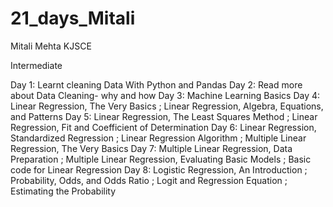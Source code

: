 # 21_days_Mitali
Mitali Mehta
KJSCE

Intermediate

Day 1: Learnt cleaning Data With Python and Pandas
Day 2: Read more about Data Cleaning- why and how
Day 3: Machine Learning Basics
Day 4: Linear Regression, The Very Basics ; Linear Regression, Algebra, Equations, and Patterns
Day 5: Linear Regression, The Least Squares Method ; Linear Regression, Fit and Coefficient of Determination
Day 6: Linear Regression, Standardized Regression ; Linear Regression Algorithm ; Multiple Linear Regression, The Very Basics
Day 7: Multiple Linear Regression, Data Preparation ; Multiple Linear Regression, Evaluating Basic Models ; Basic code for Linear Regression
Day 8: Logistic Regression, An Introduction ; Probability, Odds, and Odds Ratio ; Logit and Regression Equation ; Estimating the Probability
